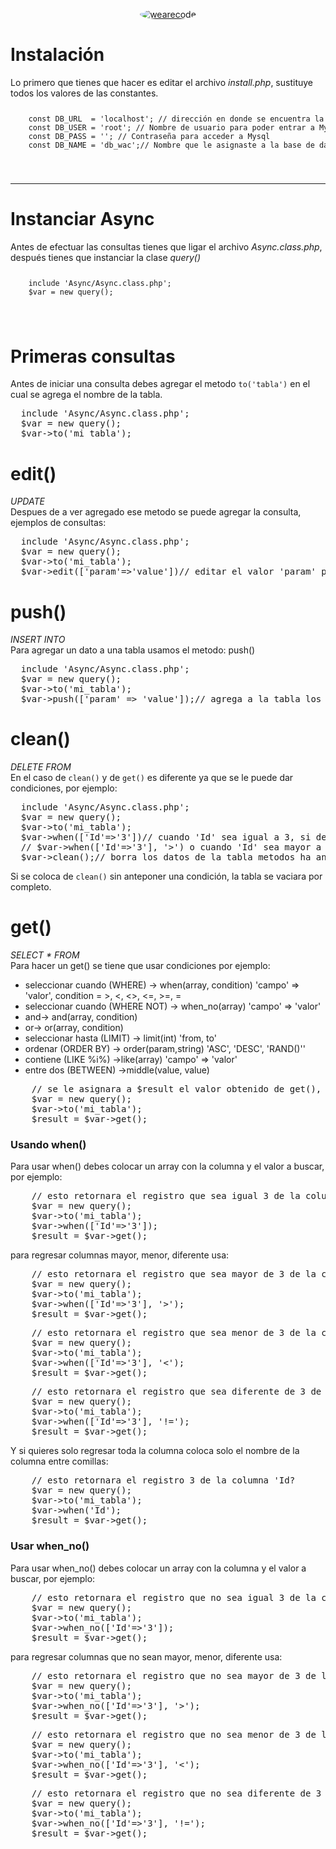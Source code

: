 <p align="center">
  <a href="#">
    <img src="https://scontent-dfw5-1.xx.fbcdn.net/v/t1.0-9/35400621_270511213518991_3486364755348684800_n.png?_nc_cat=0&oh=3676b6f45c264b416e1930be3b3d41a4&oe=5BBCE836" style="border-radius: 100%;" alt="wearecode">
  </a>
</p>
<h1>Instalación</h1>
Lo primero que tienes que hacer es editar el archivo <i>install.php</i>, sustituye todos los valores de las constantes.
<code>
  <pre>
    const DB_URL  = 'localhost'; // dirección en donde se encuentra la base de datos
    const DB_USER = 'root'; // Nombre de usuario para poder entrar a Mysql
    const DB_PASS = ''; // Contraseña para acceder a Mysql
    const DB_NAME = 'db_wac';// Nombre que le asignaste a la base de datos	
  </pre>
</code>
<hr>
<h1>Instanciar Async</h1>
Antes de efectuar las consultas tienes que ligar el archivo <i>Async.class.php</i>, después tienes que instanciar la clase <i>query()</i>
<code>
  <pre>
    include 'Async/Async.class.php';
    $var = new query();
  </pre>
</code>
<h1>Primeras consultas</h1>
Antes de iniciar una consulta debes agregar el metodo <code>to('tabla')</code> en el cual se agrega el nombre de la tabla.
<pre>
  include 'Async/Async.class.php';
  $var = new query();
  $var->to('mi_tabla');
</pre>
<h1>edit()</h1>
<i>UPDATE</i><br />
Despues de a ver agregado ese metodo se puede agregar la consulta, ejemplos de consultas:<br>
<pre>
  include 'Async/Async.class.php';
  $var = new query();
  $var->to('mi_tabla');
  $var->edit(['param'=>'value'])// editar el valor 'param' por el valor de value
</pre>
<h1>push()</h1>
<i>INSERT INTO</i><br />
Para agregar un dato a una tabla usamos el metodo: push()
<pre>
  include 'Async/Async.class.php';
  $var = new query();
  $var->to('mi_tabla');
  $var->push(['param' => 'value']);// agrega a la tabla los objetos ingresado al array      
</pre>
<h1>clean()</h1>
<i>DELETE FROM</i><br />
En el caso de <code>clean()</code> y de <code>get()</code> es diferente ya que se le puede dar condiciones, por ejemplo:
<pre>
  include 'Async/Async.class.php';
  $var = new query();
  $var->to('mi_tabla');
  $var->when(['Id'=>'3'])// cuando 'Id' sea igual a 3, si deseas usar condiconales agrega un argumento despues del array
  // $var->when(['Id'=>'3'], '>') o cuando 'Id' sea mayor a 3,  condicionales aceptadas '=' viene por defecto, '>', '<' , '!=', '>=', '<='
  $var->clean();// borra los datos de la tabla metodos ha antecolocar -> when(['param'=>'value'], '='), when_no(['param'=>'value'], '>'), and(['param'=>'value'], '<'), or(['param'=>'value'], '<')
</pre>
Si se coloca de <code>clean()</code> sin anteponer una condición, la tabla se vaciara por completo.
<h1>get()</h1>
<i>SELECT * FROM</i><br />
Para hacer un get() se tiene que usar condiciones por ejemplo:
<ul>
   	<li>seleccionar cuando (WHERE) -> when(array, condition) 'campo' => 'valor', condition = >, <, <>, <=, >=, = </li>
	<li>seleccionar cuando (WHERE NOT) -> when_no(array) 'campo' => 'valor'</li>
	<li>and-> and(array, condition)</li>
	<li>or-> or(array, condition)</li>
	<li>seleccionar hasta (LIMIT) -> limit(int) 'from, to'</li>
	<li>ordenar (ORDER BY) -> order(param,string) 'ASC', 'DESC', 'RAND()''</li>
	<li>contiene (LIKE %i%) ->like(array) 'campo' => 'valor'</li>
	<li>entre dos (BETWEEN) ->middle(value, value)</li>
</ul>
<pre>
	// se le asignara a $result el valor obtenido de get(), el cual regresa todos los valores de la tabla
	$var = new query();
  	$var->to('mi_tabla');  	
	$result = $var->get();
</pre>
<h3>Usando when()</h3>
Para usar when() debes colocar un array con la columna y el valor a buscar, por ejemplo:
<pre>
	// esto retornara el registro que sea igual 3 de la columna 'Id'
	$var = new query();
  	$var->to('mi_tabla');
	$var->when(['Id'=>'3']);
	$result = $var->get();
</pre>
para regresar columnas mayor, menor, diferente usa:
<pre>
	// esto retornara el registro que sea mayor de 3 de la columna 'Id'
	$var = new query();
  	$var->to('mi_tabla');
	$var->when(['Id'=>'3'], '>');
	$result = $var->get();
</pre>
<pre>
	// esto retornara el registro que sea menor de 3 de la columna 'Id'
	$var = new query();
  	$var->to('mi_tabla');
	$var->when(['Id'=>'3'], '<');
	$result = $var->get();
</pre>
<pre>
	// esto retornara el registro que sea diferente de 3 de la columna 'Id'
	$var = new query();
  	$var->to('mi_tabla');
	$var->when(['Id'=>'3'], '!=');
	$result = $var->get();
</pre>	
Y si quieres solo regresar toda la columna coloca solo el nombre de la columna entre comillas:
<pre>
	// esto retornara el registro 3 de la columna 'Id?
	$var = new query();
  	$var->to('mi_tabla');
	$var->when('Id');
	$result = $var->get();
</pre>

<h3>Usar when_no()</h3>
Para usar when_no() debes colocar un array con la columna y el valor a buscar, por ejemplo:
<pre>
	// esto retornara el registro que no sea igual 3 de la columna 'Id'
	$var = new query();
  	$var->to('mi_tabla');
	$var->when_no(['Id'=>'3']);
	$result = $var->get();
</pre>
para regresar columnas que no sean mayor, menor, diferente usa:
<pre>
	// esto retornara el registro que no sea mayor de 3 de la columna 'Id'
	$var = new query();
  	$var->to('mi_tabla');
	$var->when_no(['Id'=>'3'], '>');
	$result = $var->get();
</pre>
<pre>
	// esto retornara el registro que no sea menor de 3 de la columna 'Id'
	$var = new query();
  	$var->to('mi_tabla');
	$var->when_no(['Id'=>'3'], '<');
	$result = $var->get();
</pre>
<pre>
	// esto retornara el registro que no sea diferente de 3 de la columna 'Id'
	$var = new query();
  	$var->to('mi_tabla');
	$var->when_no(['Id'=>'3'], '!=');
	$result = $var->get();
</pre>	
